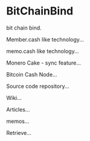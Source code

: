 # BitChainBind
bit chain bind. 

Member.cash like technology...

memo.cash like technology...

Monero Cake - sync feature... 

Bitcoin Cash Node...

Source code repository...

Wiki...

Articles...

memos...

Retrieve... 


